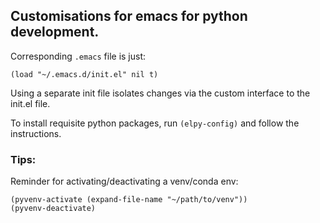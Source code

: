 ## Customisations for emacs for python development.

Corresponding ```.emacs``` file is just:

```
(load "~/.emacs.d/init.el" nil t)
```

Using a separate init file isolates changes via the custom interface to the init.el file.

To install requisite python packages, run ```(elpy-config)``` and follow the instructions.

### Tips:

Reminder for activating/deactivating a venv/conda env:
```
(pyvenv-activate (expand-file-name "~/path/to/venv"))
(pyvenv-deactivate)
```
